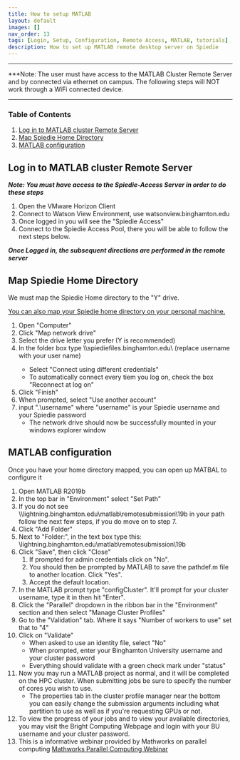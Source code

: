 ```yaml
---
title: How to setup MATLAB
layout: default
images: []
nav_order: 13
tags: [Login, Setup, Configuration, Remote Access, MATLAB, tutorials]
description: How to set up MATLAB remote desktop server on Spiedie
---
```


***

***Note: The user must have access to the MATLAB Cluster Remote Server and by connected via ethernet on campus. 
The following steps will NOT work through a WiFi connected device.
***

### Table of Contents
1. [Log in to MATLAB cluster Remote Server](#remote_server_login)
2. [Map Spiedie Home Directory](#directory_map)
3. [MATLAB configuration](#matlab_configure)


## <a name="remote_server_login"></a> Log in to MATLAB cluster Remote Server

***Note: You must have access to the Spiedie-Access Server in order to do these steps***

1. Open the VMware Horizon Client
2. Connect to Watson View Environment, use watsonview.binghamton.edu
3. Once logged in you will see the "Spiedie Access"
4. Connect to the Spiedie Access Pool, there you will be able to follow the next steps below.

***Once Logged in, the subsequent directions are performed in the remote server***

## <a name="directory_map"></a> Map Spiedie Home Directory

We must map the Spiedie Home directory to the "Y" drive.

<a href="data_transfer.html#Home_dir">You can also map your Spiedie home directory on your personal machine.</a>

1. Open "Computer"
2. Click "Map network drive"
3. Select the drive letter you prefer (Y is recommended)
4. In the folder box type \\\\spiediefiles.binghamton.edu\\<username> (replace username with your user name)
	- Select "Connect using different credentials"
	- To automatically connect every tiem you log on, check the box "Reconnect at log on"
5. Click "Finish"
6. When prompted, select "Use another account"
7. input ".\username" where "username" is your Spiedie username and your Spiedie password
	- The network drive should now be successfully mounted in your windows explorer window


## <a name="matlab_configure"></a> MATLAB configuration 

Once you have your home directory mapped, you can open up MATBAL to configure it 

1. Open MATLAB R2019b
2. In the top bar in "Environment" select "Set Path"
3. If you do not see \\\\lightning.binghamton.edu\matlab\remotesubmission\19b in your path follow the next few steps, if you do move on to step 7.
4. Click "Add Folder"
5. Next to "Folder:", in the text box type this: \\lightning.binghamton.edu\matlab\remotesubmission\19b
6. Click "Save", then click "Close"
	1. If prompted for admin credentials click on "No".
	2. You should then be prompted by MATLAB to save the pathdef.m file to another location. Click "Yes".
	3. Accept the default location.
7. In the MATLAB prompt type "configCluster". It'll prompt for your cluster username, type it in then hit "Enter".
8. Click the "Parallel" dropdown in the ribbon bar in the "Environment" section and then select "Manage Cluster Profiles"
9.  Go to the "Validation" tab. Where it says "Number of workers to use" set that to "4"
10. Click on "Validate"
	- When asked to use an identity file, select "No"
	- When prompted, enter your Binghamton University username and your cluster password
	- Everything should validate with a green check mark under "status"
12. Now you may run a MATLAB project as normal, and it will be completed on the HPC cluster. When submitting jobs be sure to specify the number of cores you wish to use.
	- The properties tab in the cluster profile manager near the bottom you can easily change the submission arguments including what partition to use as well as if you're requesting GPUs or not.
13. To view the progress of your jobs and to view your available directories, you may visit the Bright Computing Webpage and login with your BU username and your cluster password.
14. This is a informative webinar provided by Mathworks on parallel computing
<a href="https://www.mathworks.com/videos/parallel-computing-with-matlab-81694.html?form_seq=conf1176&confirmation_page=&wfsid=5761638" target="_blank">Mathworks Parallel Computing Webinar</a>
